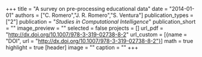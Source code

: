 +++
title = "A survey on pre-processing educational data"
date = "2014-01-01"
authors = ["C. Romero","J. R. Romero","S. Ventura"]
publication_types = ["2"]
publication = "_Studies in Computational Intelligence_"
publication_short = ""
image_preview = ""
selected = false
projects = []
url_pdf = "http://dx.doi.org/10.1007/978-3-319-02738-8-2"
url_custom = [{name = "DOI", url = "http://dx.doi.org/10.1007/978-3-319-02738-8-2"}]
math = true
highlight = true
[header]
image = ""
caption = ""
+++

